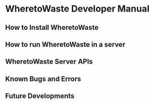 # WheretoWaste Developer Manual

## How to Install WheretoWaste 

## How to run WheretoWaste in a server

## WheretoWaste Server APIs

## Known Bugs and Errors

## Future Developments

